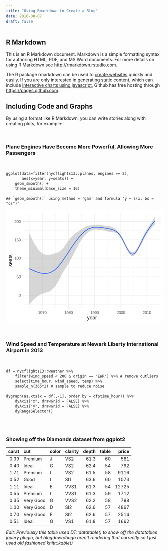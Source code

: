 ```yaml
---
title: "Using Rmarkdown to Create a Blog"
date: 2016-08-07
draft: false
---
```


R Markdown
----------

This is an R Markdown document. Markdown is a simple formatting syntax
for authoring HTML, PDF, and MS Word documents. For more details on
using R Markdown see
<a href="http://rmarkdown.rstudio.com" class="uri">http://rmarkdown.rstudio.com</a>.

The R package rmarkdown can be used to [create
websites](http://rmarkdown.rstudio.com/rmarkdown_websites.html) quickly
and easily. If you are only interested in generating static content,
which can include [interactive charts using
javascript](http://gallery.htmlwidgets.org/), Github has free hosting
through
<a href="https://pages.github.com" class="uri">https://pages.github.com</a>.

Including Code and Graphs
-------------------------

By using a format like R Markdown, you can write stories along with
creating plots, for example:

<br>

### Plane Engines Have Become More Powerful, Allowing More Passengers

<br>

    ggplot(data=filter(nycflights13::planes, engines == 2), 
           aes(x=year, y=seats)) +
        geom_smooth() +
        theme_minimal(base_size = 16)

    ## `geom_smooth()` using method = 'gam' and formula 'y ~ s(x, bs = "cs")'

![](rmd-blog_files/figure-markdown_strict/planes-1.png)

<br>

### Wind Speed and Temperature at Newark Liberty International Airport in 2013

<br>

    df = nycflights13::weather %>%
        filter(wind_speed < 200 & origin == "EWR") %>% # remove outliers
        select(time_hour, wind_speed, temp) %>% 
        sample_n(365*2) # sample to reduce noise
        
    dygraph(as.xts(x = df[,-1], order.by = df$time_hour)) %>%
        dyAxis("x", drawGrid = FALSE) %>%
        dyAxis("y", drawGrid = FALSE) %>%
        dyRangeSelector()

<!--html_preserve-->

<script type="application/json" data-for="htmlwidget-368d720f5ad71abfbd2d">{"x":{"attrs":{"axes":{"x":{"pixelsPerLabel":60,"drawGrid":false},"y":{"drawGrid":false}},"labels":["hour","wind_speed","temp"],"legend":"auto","retainDateWindow":false,"showRangeSelector":true,"rangeSelectorHeight":40,"rangeSelectorPlotFillColor":" #A7B1C4","rangeSelectorPlotStrokeColor":"#808FAB","interactionModel":"Dygraph.Interaction.defaultModel"},"scale":"hourly","annotations":[],"shadings":[],"events":[],"format":"date","data":[["2013-01-01T15:00:00.000Z","2013-01-02T06:00:00.000Z","2013-01-02T10:00:00.000Z","2013-01-02T15:00:00.000Z","2013-01-02T18:00:00.000Z","2013-01-03T21:00:00.000Z","2013-01-04T02:00:00.000Z","2013-01-05T00:00:00.000Z","2013-01-08T17:00:00.000Z","2013-01-09T21:00:00.000Z","2013-01-10T18:00:00.000Z","2013-01-10T21:00:00.000Z","2013-01-11T00:00:00.000Z","2013-01-12T08:00:00.000Z","2013-01-14T21:00:00.000Z","2013-01-15T06:00:00.000Z","2013-01-15T15:00:00.000Z","2013-01-15T18:00:00.000Z","2013-01-16T12:00:00.000Z","2013-01-16T13:00:00.000Z","2013-01-16T23:00:00.000Z","2013-01-17T00:00:00.000Z","2013-01-17T11:00:00.000Z","2013-01-17T14:00:00.000Z","2013-01-18T11:00:00.000Z","2013-01-18T15:00:00.000Z","2013-01-18T23:00:00.000Z","2013-01-19T05:00:00.000Z","2013-01-19T07:00:00.000Z","2013-01-20T18:00:00.000Z","2013-01-20T19:00:00.000Z","2013-01-21T04:00:00.000Z","2013-01-21T15:00:00.000Z","2013-01-21T21:00:00.000Z","2013-01-22T12:00:00.000Z","2013-01-22T14:00:00.000Z","2013-01-22T18:00:00.000Z","2013-01-22T23:00:00.000Z","2013-01-23T00:00:00.000Z","2013-01-23T04:00:00.000Z","2013-01-23T19:00:00.000Z","2013-01-23T21:00:00.000Z","2013-01-24T07:00:00.000Z","2013-01-24T15:00:00.000Z","2013-01-25T23:00:00.000Z","2013-01-26T01:00:00.000Z","2013-01-26T08:00:00.000Z","2013-01-26T10:00:00.000Z","2013-01-27T01:00:00.000Z","2013-01-28T01:00:00.000Z","2013-01-28T21:00:00.000Z","2013-01-28T22:00:00.000Z","2013-01-29T01:00:00.000Z","2013-01-29T03:00:00.000Z","2013-01-29T11:00:00.000Z","2013-01-29T15:00:00.000Z","2013-01-30T20:00:00.000Z","2013-01-31T02:00:00.000Z","2013-01-31T14:00:00.000Z","2013-02-01T13:00:00.000Z","2013-02-01T15:00:00.000Z","2013-02-02T00:00:00.000Z","2013-02-02T01:00:00.000Z","2013-02-02T13:00:00.000Z","2013-02-02T14:00:00.000Z","2013-02-04T00:00:00.000Z","2013-02-05T20:00:00.000Z","2013-02-06T08:00:00.000Z","2013-02-06T20:00:00.000Z","2013-02-07T05:00:00.000Z","2013-02-07T06:00:00.000Z","2013-02-07T07:00:00.000Z","2013-02-08T02:00:00.000Z","2013-02-08T05:00:00.000Z","2013-02-08T16:00:00.000Z","2013-02-09T00:00:00.000Z","2013-02-09T02:00:00.000Z","2013-02-09T09:00:00.000Z","2013-02-09T19:00:00.000Z","2013-02-09T23:00:00.000Z","2013-02-10T05:00:00.000Z","2013-02-10T19:00:00.000Z","2013-02-10T20:00:00.000Z","2013-02-11T01:00:00.000Z","2013-02-11T03:00:00.000Z","2013-02-11T09:00:00.000Z","2013-02-11T12:00:00.000Z","2013-02-11T22:00:00.000Z","2013-02-12T14:00:00.000Z","2013-02-12T16:00:00.000Z","2013-02-14T10:00:00.000Z","2013-02-15T03:00:00.000Z","2013-02-15T11:00:00.000Z","2013-02-15T18:00:00.000Z","2013-02-15T23:00:00.000Z","2013-02-16T08:00:00.000Z","2013-02-16T10:00:00.000Z","2013-02-16T15:00:00.000Z","2013-02-16T20:00:00.000Z","2013-02-16T23:00:00.000Z","2013-02-17T11:00:00.000Z","2013-02-18T00:00:00.000Z","2013-02-18T03:00:00.000Z","2013-02-19T01:00:00.000Z","2013-02-19T20:00:00.000Z","2013-02-20T03:00:00.000Z","2013-02-21T07:00:00.000Z","2013-02-21T16:00:00.000Z","2013-02-21T21:00:00.000Z","2013-02-21T22:00:00.000Z","2013-02-22T12:00:00.000Z","2013-02-23T01:00:00.000Z","2013-02-23T04:00:00.000Z","2013-02-23T05:00:00.000Z","2013-02-24T05:00:00.000Z","2013-02-24T11:00:00.000Z","2013-02-24T14:00:00.000Z","2013-02-25T00:00:00.000Z","2013-02-25T01:00:00.000Z","2013-02-25T03:00:00.000Z","2013-02-25T15:00:00.000Z","2013-02-25T23:00:00.000Z","2013-02-27T16:00:00.000Z","2013-02-27T23:00:00.000Z","2013-02-28T03:00:00.000Z","2013-02-28T06:00:00.000Z","2013-02-28T13:00:00.000Z","2013-02-28T18:00:00.000Z","2013-02-28T21:00:00.000Z","2013-03-01T05:00:00.000Z","2013-03-02T02:00:00.000Z","2013-03-02T12:00:00.000Z","2013-03-02T18:00:00.000Z","2013-03-03T14:00:00.000Z","2013-03-04T02:00:00.000Z","2013-03-04T10:00:00.000Z","2013-03-05T00:00:00.000Z","2013-03-05T10:00:00.000Z","2013-03-05T13:00:00.000Z","2013-03-05T23:00:00.000Z","2013-03-06T10:00:00.000Z","2013-03-06T17:00:00.000Z","2013-03-07T08:00:00.000Z","2013-03-07T13:00:00.000Z","2013-03-07T17:00:00.000Z","2013-03-09T21:00:00.000Z","2013-03-10T01:00:00.000Z","2013-03-10T04:00:00.000Z","2013-03-12T10:00:00.000Z","2013-03-13T03:00:00.000Z","2013-03-14T21:00:00.000Z","2013-03-15T05:00:00.000Z","2013-03-15T11:00:00.000Z","2013-03-16T10:00:00.000Z","2013-03-16T12:00:00.000Z","2013-03-18T01:00:00.000Z","2013-03-18T03:00:00.000Z","2013-03-19T01:00:00.000Z","2013-03-19T09:00:00.000Z","2013-03-19T21:00:00.000Z","2013-03-21T06:00:00.000Z","2013-03-22T03:00:00.000Z","2013-03-22T07:00:00.000Z","2013-03-22T12:00:00.000Z","2013-03-22T13:00:00.000Z","2013-03-23T19:00:00.000Z","2013-03-24T02:00:00.000Z","2013-03-24T12:00:00.000Z","2013-03-25T01:00:00.000Z","2013-03-25T03:00:00.000Z","2013-03-25T15:00:00.000Z","2013-03-25T19:00:00.000Z","2013-03-26T05:00:00.000Z","2013-03-26T11:00:00.000Z","2013-03-26T20:00:00.000Z","2013-03-27T00:00:00.000Z","2013-03-27T07:00:00.000Z","2013-03-27T16:00:00.000Z","2013-03-27T23:00:00.000Z","2013-03-28T12:00:00.000Z","2013-03-28T17:00:00.000Z","2013-03-28T21:00:00.000Z","2013-03-29T16:00:00.000Z","2013-03-30T04:00:00.000Z","2013-03-30T10:00:00.000Z","2013-03-30T16:00:00.000Z","2013-04-01T08:00:00.000Z","2013-04-01T09:00:00.000Z","2013-04-01T17:00:00.000Z","2013-04-02T22:00:00.000Z","2013-04-03T07:00:00.000Z","2013-04-04T00:00:00.000Z","2013-04-04T06:00:00.000Z","2013-04-05T03:00:00.000Z","2013-04-05T18:00:00.000Z","2013-04-06T02:00:00.000Z","2013-04-07T17:00:00.000Z","2013-04-08T00:00:00.000Z","2013-04-08T01:00:00.000Z","2013-04-08T05:00:00.000Z","2013-04-09T02:00:00.000Z","2013-04-10T12:00:00.000Z","2013-04-10T16:00:00.000Z","2013-04-11T19:00:00.000Z","2013-04-12T07:00:00.000Z","2013-04-13T06:00:00.000Z","2013-04-13T11:00:00.000Z","2013-04-13T14:00:00.000Z","2013-04-13T21:00:00.000Z","2013-04-14T05:00:00.000Z","2013-04-14T06:00:00.000Z","2013-04-14T20:00:00.000Z","2013-04-15T17:00:00.000Z","2013-04-16T10:00:00.000Z","2013-04-17T07:00:00.000Z","2013-04-17T14:00:00.000Z","2013-04-18T20:00:00.000Z","2013-04-20T05:00:00.000Z","2013-04-22T12:00:00.000Z","2013-04-23T05:00:00.000Z","2013-04-23T23:00:00.000Z","2013-04-24T11:00:00.000Z","2013-04-24T15:00:00.000Z","2013-04-25T03:00:00.000Z","2013-04-25T06:00:00.000Z","2013-04-26T14:00:00.000Z","2013-04-28T10:00:00.000Z","2013-04-28T17:00:00.000Z","2013-04-28T19:00:00.000Z","2013-04-28T21:00:00.000Z","2013-04-29T03:00:00.000Z","2013-04-29T15:00:00.000Z","2013-04-29T19:00:00.000Z","2013-04-30T04:00:00.000Z","2013-04-30T05:00:00.000Z","2013-04-30T13:00:00.000Z","2013-05-01T23:00:00.000Z","2013-05-02T18:00:00.000Z","2013-05-02T21:00:00.000Z","2013-05-02T23:00:00.000Z","2013-05-03T08:00:00.000Z","2013-05-03T20:00:00.000Z","2013-05-04T18:00:00.000Z","2013-05-05T07:00:00.000Z","2013-05-05T08:00:00.000Z","2013-05-05T11:00:00.000Z","2013-05-05T12:00:00.000Z","2013-05-05T14:00:00.000Z","2013-05-05T16:00:00.000Z","2013-05-05T17:00:00.000Z","2013-05-06T11:00:00.000Z","2013-05-06T12:00:00.000Z","2013-05-06T19:00:00.000Z","2013-05-06T20:00:00.000Z","2013-05-07T07:00:00.000Z","2013-05-07T10:00:00.000Z","2013-05-08T05:00:00.000Z","2013-05-09T06:00:00.000Z","2013-05-09T08:00:00.000Z","2013-05-09T14:00:00.000Z","2013-05-10T20:00:00.000Z","2013-05-10T21:00:00.000Z","2013-05-11T02:00:00.000Z","2013-05-11T03:00:00.000Z","2013-05-11T06:00:00.000Z","2013-05-11T15:00:00.000Z","2013-05-12T19:00:00.000Z","2013-05-13T16:00:00.000Z","2013-05-14T06:00:00.000Z","2013-05-14T16:00:00.000Z","2013-05-15T03:00:00.000Z","2013-05-16T00:00:00.000Z","2013-05-16T06:00:00.000Z","2013-05-16T07:00:00.000Z","2013-05-17T03:00:00.000Z","2013-05-17T10:00:00.000Z","2013-05-17T15:00:00.000Z","2013-05-17T18:00:00.000Z","2013-05-17T22:00:00.000Z","2013-05-18T12:00:00.000Z","2013-05-18T17:00:00.000Z","2013-05-18T23:00:00.000Z","2013-05-21T02:00:00.000Z","2013-05-21T13:00:00.000Z","2013-05-22T06:00:00.000Z","2013-05-22T12:00:00.000Z","2013-05-22T21:00:00.000Z","2013-05-24T00:00:00.000Z","2013-05-24T04:00:00.000Z","2013-05-24T06:00:00.000Z","2013-05-25T11:00:00.000Z","2013-05-27T12:00:00.000Z","2013-05-27T15:00:00.000Z","2013-05-27T21:00:00.000Z","2013-05-28T01:00:00.000Z","2013-05-28T02:00:00.000Z","2013-05-30T06:00:00.000Z","2013-05-30T14:00:00.000Z","2013-05-30T17:00:00.000Z","2013-05-30T23:00:00.000Z","2013-05-31T12:00:00.000Z","2013-05-31T19:00:00.000Z","2013-06-01T00:00:00.000Z","2013-06-01T06:00:00.000Z","2013-06-01T10:00:00.000Z","2013-06-02T03:00:00.000Z","2013-06-02T18:00:00.000Z","2013-06-02T21:00:00.000Z","2013-06-03T00:00:00.000Z","2013-06-03T07:00:00.000Z","2013-06-04T02:00:00.000Z","2013-06-04T05:00:00.000Z","2013-06-05T08:00:00.000Z","2013-06-05T11:00:00.000Z","2013-06-06T04:00:00.000Z","2013-06-08T02:00:00.000Z","2013-06-08T10:00:00.000Z","2013-06-09T08:00:00.000Z","2013-06-09T13:00:00.000Z","2013-06-09T17:00:00.000Z","2013-06-10T00:00:00.000Z","2013-06-10T06:00:00.000Z","2013-06-10T14:00:00.000Z","2013-06-11T00:00:00.000Z","2013-06-11T03:00:00.000Z","2013-06-11T06:00:00.000Z","2013-06-11T22:00:00.000Z","2013-06-12T03:00:00.000Z","2013-06-12T05:00:00.000Z","2013-06-12T07:00:00.000Z","2013-06-12T08:00:00.000Z","2013-06-12T13:00:00.000Z","2013-06-12T23:00:00.000Z","2013-06-13T02:00:00.000Z","2013-06-13T13:00:00.000Z","2013-06-14T19:00:00.000Z","2013-06-14T21:00:00.000Z","2013-06-14T22:00:00.000Z","2013-06-15T01:00:00.000Z","2013-06-15T02:00:00.000Z","2013-06-15T05:00:00.000Z","2013-06-15T10:00:00.000Z","2013-06-15T18:00:00.000Z","2013-06-16T02:00:00.000Z","2013-06-16T08:00:00.000Z","2013-06-17T08:00:00.000Z","2013-06-18T01:00:00.000Z","2013-06-18T12:00:00.000Z","2013-06-18T21:00:00.000Z","2013-06-19T02:00:00.000Z","2013-06-20T00:00:00.000Z","2013-06-20T15:00:00.000Z","2013-06-20T17:00:00.000Z","2013-06-21T03:00:00.000Z","2013-06-21T14:00:00.000Z","2013-06-22T02:00:00.000Z","2013-06-23T22:00:00.000Z","2013-06-24T15:00:00.000Z","2013-06-25T23:00:00.000Z","2013-06-27T02:00:00.000Z","2013-06-27T08:00:00.000Z","2013-06-27T09:00:00.000Z","2013-06-27T13:00:00.000Z","2013-06-27T21:00:00.000Z","2013-06-28T00:00:00.000Z","2013-06-28T11:00:00.000Z","2013-06-28T23:00:00.000Z","2013-06-29T22:00:00.000Z","2013-06-30T15:00:00.000Z","2013-06-30T19:00:00.000Z","2013-07-01T04:00:00.000Z","2013-07-02T00:00:00.000Z","2013-07-02T05:00:00.000Z","2013-07-02T06:00:00.000Z","2013-07-02T22:00:00.000Z","2013-07-04T18:00:00.000Z","2013-07-07T09:00:00.000Z","2013-07-07T12:00:00.000Z","2013-07-09T14:00:00.000Z","2013-07-10T00:00:00.000Z","2013-07-10T13:00:00.000Z","2013-07-10T14:00:00.000Z","2013-07-10T18:00:00.000Z","2013-07-10T20:00:00.000Z","2013-07-11T02:00:00.000Z","2013-07-11T03:00:00.000Z","2013-07-11T04:00:00.000Z","2013-07-11T15:00:00.000Z","2013-07-11T16:00:00.000Z","2013-07-12T16:00:00.000Z","2013-07-12T23:00:00.000Z","2013-07-13T11:00:00.000Z","2013-07-13T15:00:00.000Z","2013-07-15T14:00:00.000Z","2013-07-16T14:00:00.000Z","2013-07-16T23:00:00.000Z","2013-07-17T21:00:00.000Z","2013-07-18T03:00:00.000Z","2013-07-18T06:00:00.000Z","2013-07-18T08:00:00.000Z","2013-07-18T13:00:00.000Z","2013-07-18T16:00:00.000Z","2013-07-19T03:00:00.000Z","2013-07-19T16:00:00.000Z","2013-07-19T22:00:00.000Z","2013-07-20T09:00:00.000Z","2013-07-20T15:00:00.000Z","2013-07-20T17:00:00.000Z","2013-07-20T21:00:00.000Z","2013-07-21T10:00:00.000Z","2013-07-21T16:00:00.000Z","2013-07-22T11:00:00.000Z","2013-07-22T15:00:00.000Z","2013-07-22T18:00:00.000Z","2013-07-22T22:00:00.000Z","2013-07-23T19:00:00.000Z","2013-07-24T03:00:00.000Z","2013-07-24T05:00:00.000Z","2013-07-24T08:00:00.000Z","2013-07-25T16:00:00.000Z","2013-07-26T22:00:00.000Z","2013-07-27T14:00:00.000Z","2013-07-27T20:00:00.000Z","2013-07-28T06:00:00.000Z","2013-07-29T05:00:00.000Z","2013-07-29T07:00:00.000Z","2013-07-29T19:00:00.000Z","2013-07-30T00:00:00.000Z","2013-07-30T01:00:00.000Z","2013-07-30T08:00:00.000Z","2013-07-30T16:00:00.000Z","2013-07-30T23:00:00.000Z","2013-07-31T07:00:00.000Z","2013-07-31T19:00:00.000Z","2013-07-31T21:00:00.000Z","2013-08-01T04:00:00.000Z","2013-08-01T22:00:00.000Z","2013-08-03T11:00:00.000Z","2013-08-03T14:00:00.000Z","2013-08-04T00:00:00.000Z","2013-08-04T01:00:00.000Z","2013-08-04T17:00:00.000Z","2013-08-04T20:00:00.000Z","2013-08-05T11:00:00.000Z","2013-08-05T20:00:00.000Z","2013-08-06T19:00:00.000Z","2013-08-07T05:00:00.000Z","2013-08-08T13:00:00.000Z","2013-08-09T02:00:00.000Z","2013-08-09T05:00:00.000Z","2013-08-09T13:00:00.000Z","2013-08-10T06:00:00.000Z","2013-08-10T16:00:00.000Z","2013-08-10T19:00:00.000Z","2013-08-11T03:00:00.000Z","2013-08-12T06:00:00.000Z","2013-08-12T11:00:00.000Z","2013-08-14T05:00:00.000Z","2013-08-14T10:00:00.000Z","2013-08-15T03:00:00.000Z","2013-08-18T02:00:00.000Z","2013-08-18T17:00:00.000Z","2013-08-19T04:00:00.000Z","2013-08-19T13:00:00.000Z","2013-08-20T22:00:00.000Z","2013-08-21T11:00:00.000Z","2013-08-21T23:00:00.000Z","2013-08-22T08:00:00.000Z","2013-08-22T20:00:00.000Z","2013-08-23T22:00:00.000Z","2013-08-24T14:00:00.000Z","2013-08-24T19:00:00.000Z","2013-08-24T20:00:00.000Z","2013-08-24T23:00:00.000Z","2013-08-25T09:00:00.000Z","2013-08-25T17:00:00.000Z","2013-08-26T00:00:00.000Z","2013-08-26T12:00:00.000Z","2013-08-26T20:00:00.000Z","2013-08-27T05:00:00.000Z","2013-08-27T12:00:00.000Z","2013-08-27T16:00:00.000Z","2013-08-28T20:00:00.000Z","2013-08-29T13:00:00.000Z","2013-08-29T15:00:00.000Z","2013-08-30T00:00:00.000Z","2013-08-30T02:00:00.000Z","2013-08-31T02:00:00.000Z","2013-08-31T17:00:00.000Z","2013-09-01T05:00:00.000Z","2013-09-01T15:00:00.000Z","2013-09-01T23:00:00.000Z","2013-09-02T08:00:00.000Z","2013-09-02T12:00:00.000Z","2013-09-02T14:00:00.000Z","2013-09-02T21:00:00.000Z","2013-09-03T05:00:00.000Z","2013-09-03T07:00:00.000Z","2013-09-03T17:00:00.000Z","2013-09-06T04:00:00.000Z","2013-09-06T06:00:00.000Z","2013-09-06T07:00:00.000Z","2013-09-06T10:00:00.000Z","2013-09-07T22:00:00.000Z","2013-09-08T05:00:00.000Z","2013-09-08T08:00:00.000Z","2013-09-08T09:00:00.000Z","2013-09-08T13:00:00.000Z","2013-09-08T17:00:00.000Z","2013-09-09T00:00:00.000Z","2013-09-09T11:00:00.000Z","2013-09-09T13:00:00.000Z","2013-09-09T16:00:00.000Z","2013-09-10T18:00:00.000Z","2013-09-11T04:00:00.000Z","2013-09-11T12:00:00.000Z","2013-09-12T06:00:00.000Z","2013-09-12T07:00:00.000Z","2013-09-12T09:00:00.000Z","2013-09-13T02:00:00.000Z","2013-09-13T04:00:00.000Z","2013-09-14T10:00:00.000Z","2013-09-14T11:00:00.000Z","2013-09-14T16:00:00.000Z","2013-09-14T18:00:00.000Z","2013-09-16T05:00:00.000Z","2013-09-16T06:00:00.000Z","2013-09-16T07:00:00.000Z","2013-09-16T23:00:00.000Z","2013-09-17T01:00:00.000Z","2013-09-17T06:00:00.000Z","2013-09-17T20:00:00.000Z","2013-09-18T19:00:00.000Z","2013-09-19T12:00:00.000Z","2013-09-19T23:00:00.000Z","2013-09-20T04:00:00.000Z","2013-09-20T11:00:00.000Z","2013-09-20T13:00:00.000Z","2013-09-20T19:00:00.000Z","2013-09-21T02:00:00.000Z","2013-09-21T05:00:00.000Z","2013-09-21T08:00:00.000Z","2013-09-21T21:00:00.000Z","2013-09-24T13:00:00.000Z","2013-09-25T10:00:00.000Z","2013-09-25T14:00:00.000Z","2013-09-25T18:00:00.000Z","2013-09-26T21:00:00.000Z","2013-09-27T19:00:00.000Z","2013-09-28T09:00:00.000Z","2013-09-29T05:00:00.000Z","2013-09-29T14:00:00.000Z","2013-09-30T06:00:00.000Z","2013-09-30T14:00:00.000Z","2013-10-01T06:00:00.000Z","2013-10-01T08:00:00.000Z","2013-10-01T09:00:00.000Z","2013-10-01T17:00:00.000Z","2013-10-02T10:00:00.000Z","2013-10-02T21:00:00.000Z","2013-10-02T23:00:00.000Z","2013-10-03T01:00:00.000Z","2013-10-03T20:00:00.000Z","2013-10-05T12:00:00.000Z","2013-10-05T19:00:00.000Z","2013-10-06T06:00:00.000Z","2013-10-06T11:00:00.000Z","2013-10-06T12:00:00.000Z","2013-10-06T14:00:00.000Z","2013-10-06T19:00:00.000Z","2013-10-06T20:00:00.000Z","2013-10-07T02:00:00.000Z","2013-10-07T04:00:00.000Z","2013-10-07T08:00:00.000Z","2013-10-07T23:00:00.000Z","2013-10-08T06:00:00.000Z","2013-10-08T09:00:00.000Z","2013-10-09T01:00:00.000Z","2013-10-11T00:00:00.000Z","2013-10-12T09:00:00.000Z","2013-10-12T17:00:00.000Z","2013-10-13T10:00:00.000Z","2013-10-14T17:00:00.000Z","2013-10-14T19:00:00.000Z","2013-10-14T21:00:00.000Z","2013-10-15T09:00:00.000Z","2013-10-15T14:00:00.000Z","2013-10-16T13:00:00.000Z","2013-10-17T03:00:00.000Z","2013-10-17T09:00:00.000Z","2013-10-17T16:00:00.000Z","2013-10-17T19:00:00.000Z","2013-10-17T23:00:00.000Z","2013-10-18T14:00:00.000Z","2013-10-20T05:00:00.000Z","2013-10-20T21:00:00.000Z","2013-10-21T14:00:00.000Z","2013-10-21T19:00:00.000Z","2013-10-22T04:00:00.000Z","2013-10-22T17:00:00.000Z","2013-10-22T22:00:00.000Z","2013-10-23T01:00:00.000Z","2013-10-23T21:00:00.000Z","2013-10-23T22:00:00.000Z","2013-10-24T03:00:00.000Z","2013-10-24T15:00:00.000Z","2013-10-25T03:00:00.000Z","2013-10-25T04:00:00.000Z","2013-10-25T09:00:00.000Z","2013-10-25T11:00:00.000Z","2013-10-26T19:00:00.000Z","2013-10-28T04:00:00.000Z","2013-10-28T19:00:00.000Z","2013-10-29T23:00:00.000Z","2013-10-30T00:00:00.000Z","2013-10-30T12:00:00.000Z","2013-10-30T18:00:00.000Z","2013-10-30T22:00:00.000Z","2013-11-01T05:00:00.000Z","2013-11-01T08:00:00.000Z","2013-11-02T04:00:00.000Z","2013-11-02T09:00:00.000Z","2013-11-02T13:00:00.000Z","2013-11-04T03:00:00.000Z","2013-11-05T14:00:00.000Z","2013-11-06T16:00:00.000Z","2013-11-06T22:00:00.000Z","2013-11-07T08:00:00.000Z","2013-11-07T18:00:00.000Z","2013-11-10T03:00:00.000Z","2013-11-10T09:00:00.000Z","2013-11-10T11:00:00.000Z","2013-11-11T18:00:00.000Z","2013-11-11T19:00:00.000Z","2013-11-12T20:00:00.000Z","2013-11-13T11:00:00.000Z","2013-11-14T18:00:00.000Z","2013-11-15T20:00:00.000Z","2013-11-15T22:00:00.000Z","2013-11-17T04:00:00.000Z","2013-11-17T15:00:00.000Z","2013-11-18T02:00:00.000Z","2013-11-18T06:00:00.000Z","2013-11-19T18:00:00.000Z","2013-11-20T18:00:00.000Z","2013-11-21T02:00:00.000Z","2013-11-21T18:00:00.000Z","2013-11-22T10:00:00.000Z","2013-11-25T12:00:00.000Z","2013-11-25T16:00:00.000Z","2013-11-26T03:00:00.000Z","2013-11-27T00:00:00.000Z","2013-11-27T07:00:00.000Z","2013-11-28T06:00:00.000Z","2013-11-29T14:00:00.000Z","2013-11-29T18:00:00.000Z","2013-11-30T06:00:00.000Z","2013-11-30T09:00:00.000Z","2013-12-01T00:00:00.000Z","2013-12-01T10:00:00.000Z","2013-12-01T15:00:00.000Z","2013-12-02T02:00:00.000Z","2013-12-02T03:00:00.000Z","2013-12-02T13:00:00.000Z","2013-12-02T20:00:00.000Z","2013-12-03T04:00:00.000Z","2013-12-03T07:00:00.000Z","2013-12-03T13:00:00.000Z","2013-12-03T14:00:00.000Z","2013-12-03T15:00:00.000Z","2013-12-03T17:00:00.000Z","2013-12-04T15:00:00.000Z","2013-12-05T02:00:00.000Z","2013-12-05T04:00:00.000Z","2013-12-05T18:00:00.000Z","2013-12-05T21:00:00.000Z","2013-12-07T01:00:00.000Z","2013-12-07T17:00:00.000Z","2013-12-08T15:00:00.000Z","2013-12-10T10:00:00.000Z","2013-12-12T08:00:00.000Z","2013-12-12T09:00:00.000Z","2013-12-12T13:00:00.000Z","2013-12-12T21:00:00.000Z","2013-12-12T22:00:00.000Z","2013-12-14T03:00:00.000Z","2013-12-14T06:00:00.000Z","2013-12-14T23:00:00.000Z","2013-12-15T05:00:00.000Z","2013-12-16T04:00:00.000Z","2013-12-16T07:00:00.000Z","2013-12-16T23:00:00.000Z","2013-12-17T07:00:00.000Z","2013-12-17T15:00:00.000Z","2013-12-17T16:00:00.000Z","2013-12-18T10:00:00.000Z","2013-12-18T22:00:00.000Z","2013-12-19T00:00:00.000Z","2013-12-19T08:00:00.000Z","2013-12-19T10:00:00.000Z","2013-12-19T14:00:00.000Z","2013-12-19T23:00:00.000Z","2013-12-20T18:00:00.000Z","2013-12-20T22:00:00.000Z","2013-12-21T18:00:00.000Z","2013-12-21T22:00:00.000Z","2013-12-23T05:00:00.000Z","2013-12-24T15:00:00.000Z","2013-12-25T01:00:00.000Z","2013-12-25T07:00:00.000Z","2013-12-25T10:00:00.000Z","2013-12-25T14:00:00.000Z","2013-12-25T19:00:00.000Z","2013-12-25T22:00:00.000Z","2013-12-25T23:00:00.000Z","2013-12-26T23:00:00.000Z","2013-12-27T03:00:00.000Z","2013-12-27T06:00:00.000Z","2013-12-27T09:00:00.000Z","2013-12-27T11:00:00.000Z","2013-12-28T06:00:00.000Z","2013-12-28T07:00:00.000Z","2013-12-28T08:00:00.000Z","2013-12-28T12:00:00.000Z","2013-12-28T22:00:00.000Z","2013-12-28T23:00:00.000Z","2013-12-29T05:00:00.000Z","2013-12-29T08:00:00.000Z","2013-12-29T19:00:00.000Z","2013-12-30T13:00:00.000Z"],[13.80936,12.65858,6.90468,9.20624,16.11092,10.35702,12.65858,11.5078,14.96014,11.5078,12.65858,8.05546,4.60312,9.20624,14.96014,9.20624,10.35702,8.05546,8.05546,8.05546,10.35702,12.65858,8.05546,6.90468,12.65858,14.96014,5.7539,10.35702,13.80936,25.31716,26.46794,12.65858,0,0,16.11092,24.16638,19.56326,19.56326,20.71404,14.96014,17.2617,11.5078,4.60312,18.41248,5.7539,8.05546,5.7539,9.20624,17.2617,4.60312,11.5078,11.5078,9.20624,11.5078,0,5.7539,8.05546,6.90468,32.22184,10.35702,17.2617,14.96014,14.96014,10.35702,6.90468,8.05546,3.45234,4.60312,16.11092,10.35702,6.90468,8.05546,6.90468,6.90468,18.41248,23.0156,13.80936,13.80936,25.31716,10.35702,11.5078,3.45234,5.7539,0,4.60312,3.45234,3.45234,0,12.65858,17.2617,4.60312,6.90468,5.7539,13.80936,0,9.20624,13.80936,14.96014,11.5078,12.65858,19.56326,26.46794,25.31716,6.90468,10.35702,17.2617,14.96014,25.31716,19.56326,16.11092,10.35702,6.90468,0,4.60312,11.5078,9.20624,13.80936,18.41248,18.41248,13.80936,10.35702,9.20624,6.90468,10.35702,5.7539,0,5.7539,11.5078,9.20624,4.60312,12.65858,9.20624,8.05546,9.20624,18.41248,10.35702,14.96014,9.20624,12.65858,4.60312,17.2617,21.86482,18.41248,24.16638,17.2617,11.5078,3.45234,0,9.20624,11.5078,18.41248,17.2617,13.80936,9.20624,9.20624,9.20624,12.65858,8.05546,13.80936,6.90468,12.65858,11.5078,8.05546,14.96014,14.96014,24.16638,12.65858,14.96014,0,0,11.5078,8.05546,6.90468,4.60312,19.56326,10.35702,11.5078,16.11092,17.2617,11.5078,14.96014,12.65858,10.35702,6.90468,0,9.20624,10.35702,10.35702,18.41248,21.86482,8.05546,17.2617,5.7539,9.20624,18.41248,17.2617,12.65858,10.35702,9.20624,10.35702,3.45234,3.45234,6.90468,6.90468,11.5078,8.05546,0,4.60312,14.96014,3.45234,0,12.65858,9.20624,3.45234,6.90468,8.05546,9.20624,10.35702,14.96014,14.96014,12.65858,4.60312,11.5078,6.90468,18.41248,6.90468,3.45234,13.80936,11.5078,10.35702,3.45234,6.90468,6.90468,5.7539,5.7539,8.05546,6.90468,5.7539,8.05546,4.60312,6.90468,11.5078,10.35702,8.05546,6.90468,6.90468,9.20624,4.60312,6.90468,9.20624,4.60312,5.7539,9.20624,6.90468,6.90468,3.45234,5.7539,5.7539,6.90468,6.90468,11.5078,5.7539,4.60312,8.05546,11.5078,11.5078,24.16638,18.41248,9.20624,16.11092,6.90468,13.80936,0,0,8.05546,9.20624,11.5078,9.20624,9.20624,0,5.7539,0,5.7539,6.90468,9.20624,3.45234,5.7539,9.20624,8.05546,3.45234,11.5078,5.7539,8.05546,13.80936,9.20624,5.7539,9.20624,5.7539,11.5078,13.80936,5.7539,11.5078,11.5078,6.90468,5.7539,9.20624,12.65858,20.71404,12.65858,9.20624,13.80936,12.65858,5.7539,8.05546,3.45234,18.41248,10.35702,3.45234,3.45234,11.5078,3.45234,0,5.7539,10.35702,6.90468,5.7539,19.56326,11.5078,10.35702,11.5078,8.05546,19.56326,13.80936,3.45234,10.35702,11.5078,10.35702,6.90468,5.7539,4.60312,4.60312,3.45234,10.35702,5.7539,3.45234,4.60312,5.7539,0,12.65858,13.80936,6.90468,6.90468,10.35702,9.20624,11.5078,8.05546,10.35702,11.5078,16.11092,5.7539,0,0,5.7539,10.35702,12.65858,12.65858,13.80936,10.35702,6.90468,9.20624,3.45234,9.20624,5.7539,4.60312,11.5078,12.65858,10.35702,9.20624,9.20624,8.05546,10.35702,13.80936,18.41248,13.80936,9.20624,13.80936,11.5078,10.35702,6.90468,12.65858,8.05546,4.60312,4.60312,8.05546,9.20624,11.5078,8.05546,10.35702,8.05546,6.90468,3.45234,9.20624,8.05546,18.41248,19.56326,14.96014,16.11092,17.2617,16.11092,10.35702,4.60312,6.90468,6.90468,9.20624,10.35702,12.65858,8.05546,5.7539,0,14.96014,12.65858,6.90468,10.35702,3.45234,3.45234,4.60312,13.80936,8.05546,9.20624,3.45234,16.11092,9.20624,0,8.05546,9.20624,4.60312,3.45234,4.60312,9.20624,9.20624,5.7539,16.11092,20.71404,6.90468,5.7539,10.35702,4.60312,4.60312,10.35702,6.90468,10.35702,3.45234,9.20624,10.35702,6.90468,0,6.90468,13.80936,9.20624,6.90468,5.7539,3.45234,4.60312,5.7539,9.20624,3.45234,5.7539,5.7539,4.60312,10.35702,9.20624,10.35702,8.05546,4.60312,0,9.20624,6.90468,14.96014,14.96014,13.80936,11.5078,11.5078,0,6.90468,6.90468,4.60312,6.90468,10.35702,8.05546,10.35702,4.60312,4.60312,3.45234,0,3.45234,3.45234,5.7539,0,6.90468,8.05546,11.5078,8.05546,12.65858,10.35702,9.20624,10.35702,9.20624,9.20624,16.11092,16.11092,9.20624,5.7539,8.05546,11.5078,11.5078,8.05546,6.90468,9.20624,6.90468,6.90468,5.7539,11.5078,9.20624,10.35702,12.65858,6.90468,4.60312,5.7539,9.20624,12.65858,18.41248,6.90468,5.7539,4.60312,4.60312,6.90468,4.60312,3.45234,11.5078,8.05546,4.60312,3.45234,16.11092,9.20624,3.45234,0,3.45234,5.7539,8.05546,9.20624,5.7539,0,5.7539,3.45234,4.60312,3.45234,4.60312,0,4.60312,10.35702,9.20624,8.05546,6.90468,8.05546,4.60312,4.60312,5.7539,6.90468,9.20624,9.20624,9.20624,6.90468,5.7539,4.60312,5.7539,3.45234,0,9.20624,10.35702,11.5078,18.41248,11.5078,5.7539,6.90468,6.90468,4.60312,4.60312,4.60312,3.45234,5.7539,4.60312,9.20624,6.90468,12.65858,5.7539,14.96014,4.60312,12.65858,8.05546,12.65858,6.90468,8.05546,10.35702,16.11092,5.7539,17.2617,10.35702,10.35702,6.90468,6.90468,23.0156,8.05546,8.05546,6.90468,6.90468,0,10.35702,3.45234,12.65858,13.80936,5.7539,6.90468,3.45234,12.65858,4.60312,5.7539,8.05546,0,17.2617,4.60312,6.90468,11.5078,13.80936,12.65858,18.41248,11.5078,12.65858,8.05546,6.90468,0,3.45234,3.45234,8.05546,18.41248,5.7539,6.90468,5.7539,6.90468,6.90468,8.05546,12.65858,6.90468,16.11092,21.86482,6.90468,11.5078,4.60312,11.5078,4.60312,4.60312,0,5.7539,4.60312,4.60312,0,6.90468,8.05546,3.45234,0,0,5.7539,0,3.45234,5.7539,0,3.45234,14.96014,17.2617,10.35702,5.7539,14.96014,13.80936,12.65858,10.35702,10.35702,3.45234,8.05546,17.2617,18.41248,10.35702,9.20624,8.05546,4.60312,9.20624,8.05546,5.7539,8.05546,10.35702,5.7539,3.45234,5.7539,4.60312,10.35702,8.05546,8.05546,3.45234,8.05546,11.5078,16.11092,16.11092,9.20624,8.05546,3.45234,4.60312,5.7539,10.35702,10.35702,9.20624,6.90468,8.05546,3.45234,4.60312,4.60312,6.90468,11.5078,11.5078,9.20624,6.90468,8.05546,10.35702],[41,26.06,24.08,28.94,33.98,32,30.92,35.06,46.94,50,50,46.94,44.06,44.96,53.06,37.94,37.04,39.02,33.8,33.8,35.96,35.96,37.94,42.08,28.94,30.02,26.96,28.04,28.94,53.96,53.06,30.02,28.94,32,19.94,21.02,23,17.96,17.06,14,19.04,17.96,12.92,21.92,19.4,19.94,14,15.08,23,30.92,33.98,33.98,33.98,35.6,37.94,51.98,55.94,59,44.06,30.02,30.02,24.98,24.98,21.02,24.08,28.04,30.92,30.2,39.02,28.94,26.06,26.06,33.08,35.06,35.06,30.92,30.92,30.2,33.08,28.04,19.94,35.06,33.98,32,30.92,32,37.4,42.08,41.9,42.98,34.88,35.96,33.08,55.94,46.04,37.04,35.6,37.04,37.94,35.96,28.04,23,19.04,30.92,44.96,39.92,24.98,35.06,33.98,30.92,28.04,37.94,39.02,39.02,37.04,37.94,42.98,35.96,35.06,33.98,42.08,42.98,44.06,44.96,44.06,42.98,44.06,48.92,46.04,37.04,39.02,33.98,39.92,33.08,30.92,28.04,35.96,32,35.96,44.96,39.92,42.08,37.94,35.96,39.2,55.04,48.02,39.92,53.06,44.96,42.08,32,30.02,35.96,37.04,35.96,33.98,33.8,35.96,46.94,33.98,30.92,28.94,32,35.06,48.02,39.02,37.04,39.92,41,35.6,37.94,37.04,37.04,51.08,46.94,37.94,48.92,46.94,42.98,48.02,50,53.96,42.08,37.94,57.02,44.96,44.96,64.04,42.98,33.08,39.92,33.98,42.98,64.04,44.96,55.94,55.94,53.96,53.06,53.06,60.98,71.06,60.08,46.4,42.98,44.06,48.92,57.92,50,48.92,60.08,53.96,50,60.98,62.06,53.06,55.94,46.04,44.06,51.08,48.02,64.04,57.92,57.92,60.08,48.92,64.94,64.94,62.96,57.02,53.96,55.04,53.06,53.6,57.92,55.94,66.92,66.02,64.04,55.4,57.92,62.06,48.2,46.94,51.08,51.08,53.96,57.02,55.94,51.98,53.96,64.04,62.06,50,55.4,62.06,57.02,57.2,57.2,73.94,73.04,69.08,69.08,64.04,68,66.92,55.94,44.06,57.92,50,71.06,62.96,60.98,73.04,60.08,66.92,69.98,73.04,62.06,62.06,60.08,73.94,75.02,73.04,62.96,78.08,71.06,69.8,64.94,48.02,62.06,69.98,75.02,68,64.04,73.94,87.08,91.94,89.06,80.96,91.94,87.08,75.92,73.94,78.98,89.06,87.08,84.02,71.06,73.4,64.94,55.04,62.06,60.98,62.6,60.98,62.96,75.02,80.06,75.02,71.96,68,66.2,66.92,68,80.06,71.96,71.06,69.08,68,71.96,75.92,71.06,66.2,71.06,69.98,68,64.94,64.04,64.04,64.04,78.98,71.96,62.06,68,73.94,75.02,69.8,66.92,71.96,77,78.08,66.92,78.08,71.06,82.04,91.94,84.92,77,75.92,75.02,82.04,80.06,75.2,75.92,80.06,82.04,82.94,78.08,75.2,75.92,75.02,75.2,84.02,89.06,78.98,84.02,86,77,80.06,82.4,87.08,89.06,84.02,82.94,82.04,80.96,80.96,77,73.4,71.96,78.08,91.04,89.96,89.06,91.04,84.02,80.96,80.06,91.04,98.06,86,98.06,96.08,80.06,91.04,91.94,93.92,78.08,86,78.98,82.94,86,80.6,87.98,80.06,77,73.94,66.92,82.94,80.06,80.96,71.6,71.06,71.06,86,78.08,75.92,66.02,82.04,78.08,66.92,80.96,78.98,73.04,71.06,71.06,69.98,73.04,73.04,80.06,82.04,66.92,78.98,78.98,71.06,75.02,75.02,75.02,78.98,75.02,80.96,82.04,71.06,71.96,71.06,69.98,62.06,64.94,69.98,77,66.92,73.94,84.92,73.04,84.02,75.02,75.02,77,73.04,78.98,77,71.96,62.06,82.04,75.02,69.08,82.94,73.04,75.02,84.92,75.92,71.96,78.08,73.04,71.06,77,84.92,78.08,80.96,78.98,75.92,77,80.6,80.96,73.94,73.94,80.96,62.96,60.08,57.02,55.04,77,69.08,68,66.92,71.96,82.94,71.06,57.92,66.02,69.08,87.08,78.98,80.06,78.08,77,75.02,69.98,69.98,55.04,55.94,66.02,64.94,62.6,60.08,60.08,68,64.04,51.98,66.02,71.96,60.08,68,60.08,57.92,69.98,75.92,64.94,60.98,60.98,75.02,55.94,51.98,64.94,71.96,64.94,66.92,57.02,57.02,66.02,53.96,66.92,57.92,55.94,53.06,80.96,59,82.94,78.98,75.92,75.92,64.94,77,64.94,66.2,66.2,66.92,69.8,69.08,69.98,69.8,69.08,62.06,55.94,53.96,59,60.98,60.98,69.08,55.94,66.02,66.02,60.98,51.98,64.04,60.98,60.98,62.06,71.96,73.04,66.92,64.04,53.96,62.06,62.96,68,53.96,64.04,57.92,53.96,51.98,51.98,44.96,51.98,42.08,42.08,37.04,39.02,55.94,44.96,62.06,46.94,44.96,48.92,62.06,57.92,64.94,66.92,59,51.98,57.92,37.04,51.08,60.08,57.92,57.02,60.8,44.96,42.08,41,51.98,53.06,37.04,28.94,53.96,55.04,51.98,48.92,55.94,59,60.98,46.94,44.96,33.08,50,50,24.08,33.98,33.08,39.92,57.2,33.08,35.96,39.92,24.08,24.98,37.94,35.06,44.96,44.06,44.06,42.98,50,39.92,37.94,42.98,44.06,48.92,53.96,48.92,50,48.92,57.92,57.92,39.02,41,32,33.98,26.06,24.08,23,26.06,24.08,28.94,30.92,19.94,33.8,30.92,32,26.06,24.98,28.94,28.94,24.08,33.98,30.02,24.08,26.06,33.08,39.92,48.92,48.02,62.06,59,60.98,39.02,30.92,23,19.04,23,28.04,28.04,28.04,33.98,32,30.92,28.94,30.02,30.02,30.92,30.02,30.02,50,48.02,42.08,41,42.98,42.08]]},"evals":["attrs.interactionModel"],"jsHooks":[]}</script>
<!--/html_preserve-->

<br><br>

### Showing off the Diamonds dataset from ggplot2

<table>
<thead>
<tr class="header">
<th style="text-align: right;">carat</th>
<th style="text-align: left;">cut</th>
<th style="text-align: left;">color</th>
<th style="text-align: left;">clarity</th>
<th style="text-align: right;">depth</th>
<th style="text-align: right;">table</th>
<th style="text-align: right;">price</th>
</tr>
</thead>
<tbody>
<tr class="odd">
<td style="text-align: right;">0.39</td>
<td style="text-align: left;">Premium</td>
<td style="text-align: left;">J</td>
<td style="text-align: left;">VS2</td>
<td style="text-align: right;">61.3</td>
<td style="text-align: right;">60</td>
<td style="text-align: right;">581</td>
</tr>
<tr class="even">
<td style="text-align: right;">0.40</td>
<td style="text-align: left;">Ideal</td>
<td style="text-align: left;">G</td>
<td style="text-align: left;">VS2</td>
<td style="text-align: right;">62.4</td>
<td style="text-align: right;">54</td>
<td style="text-align: right;">792</td>
</tr>
<tr class="odd">
<td style="text-align: right;">1.71</td>
<td style="text-align: left;">Premium</td>
<td style="text-align: left;">I</td>
<td style="text-align: left;">VS2</td>
<td style="text-align: right;">61.5</td>
<td style="text-align: right;">58</td>
<td style="text-align: right;">9116</td>
</tr>
<tr class="even">
<td style="text-align: right;">0.52</td>
<td style="text-align: left;">Good</td>
<td style="text-align: left;">I</td>
<td style="text-align: left;">SI1</td>
<td style="text-align: right;">63.6</td>
<td style="text-align: right;">60</td>
<td style="text-align: right;">1073</td>
</tr>
<tr class="odd">
<td style="text-align: right;">1.11</td>
<td style="text-align: left;">Ideal</td>
<td style="text-align: left;">E</td>
<td style="text-align: left;">VVS1</td>
<td style="text-align: right;">61.3</td>
<td style="text-align: right;">54</td>
<td style="text-align: right;">12725</td>
</tr>
<tr class="even">
<td style="text-align: right;">0.55</td>
<td style="text-align: left;">Premium</td>
<td style="text-align: left;">I</td>
<td style="text-align: left;">VVS1</td>
<td style="text-align: right;">61.3</td>
<td style="text-align: right;">59</td>
<td style="text-align: right;">1712</td>
</tr>
<tr class="odd">
<td style="text-align: right;">0.35</td>
<td style="text-align: left;">Very Good</td>
<td style="text-align: left;">G</td>
<td style="text-align: left;">VVS2</td>
<td style="text-align: right;">62.2</td>
<td style="text-align: right;">58</td>
<td style="text-align: right;">798</td>
</tr>
<tr class="even">
<td style="text-align: right;">1.00</td>
<td style="text-align: left;">Very Good</td>
<td style="text-align: left;">D</td>
<td style="text-align: left;">SI2</td>
<td style="text-align: right;">62.6</td>
<td style="text-align: right;">57</td>
<td style="text-align: right;">4867</td>
</tr>
<tr class="odd">
<td style="text-align: right;">0.70</td>
<td style="text-align: left;">Very Good</td>
<td style="text-align: left;">E</td>
<td style="text-align: left;">SI2</td>
<td style="text-align: right;">62.6</td>
<td style="text-align: right;">57</td>
<td style="text-align: right;">2514</td>
</tr>
<tr class="even">
<td style="text-align: right;">0.51</td>
<td style="text-align: left;">Ideal</td>
<td style="text-align: left;">G</td>
<td style="text-align: left;">VS1</td>
<td style="text-align: right;">61.8</td>
<td style="text-align: right;">57</td>
<td style="text-align: right;">1662</td>
</tr>
</tbody>
</table>

<!-- <iframe seamless src="d1.html" width="100%" height="500"></iframe> -->

*Edit: Previously this table used DT::datatable() to show off the
datatables jquery plugin, but blogdown/hugo aren’t rendering that
correctly so I just used old fashioned knitr::kable()*
